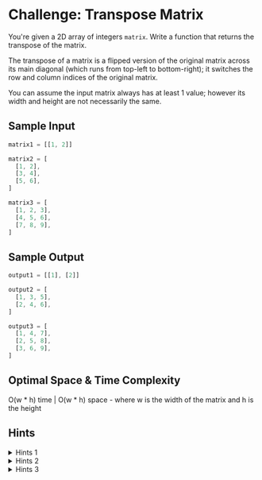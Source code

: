 # Challenge: Transpose Matrix

You're given a 2D array of integers `matrix`. Write a function that returns the transpose of the matrix.

The transpose of a matrix is a flipped version of the original matrix across its main diagonal (which runs from top-left to bottom-right); it switches the row and column indices of the original matrix.

You can assume the input matrix always has at least 1 value; however its width and height are not necessarily the same.

## Sample Input

```js
matrix1 = [[1, 2]]

matrix2 = [
  [1, 2],
  [3, 4],
  [5, 6],
]

matrix3 = [
  [1, 2, 3],
  [4, 5, 6],
  [7, 8, 9],
]
```

## Sample Output

```js
output1 = [[1], [2]]

output2 = [
  [1, 3, 5],
  [2, 4, 6],
]

output3 = [
  [1, 4, 7],
  [2, 5, 8],
  [3, 6, 9],
]
```

## Optimal Space & Time Complexity

O(w \* h) time | O(w \* h) space - where w is the width of the matrix and h is the height

## Hints

<details>

<summary>Hints 1</summary>
  
The row and column indices of each entry in the matrix should be flipped. For example, the value at `matrix[1][2]` will be at `matrix[2][1]` in the transpose of the matrix.

</details>

<details>

<summary>Hints 2</summary>

Each column in the matrix should be become a row in the transpose of the matrix. Each row in the matrix should become a column in the transpose of the matrix.

</details>

<details>

<summary>Hints 3</summary>
  
Try iterating one column at a time, and with each column, create a row of the values to add to the transpose of the matrix.

</details>
